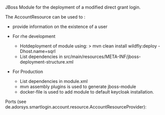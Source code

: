 JBoss Module for the deployment of a modified direct grant login.

The AccountResource can be used to : 
- provide information on the existence of a user

- For rhe development
   	- Hotdeployment of module using: > mvn clean install wildfly:deploy -Dhost.name=sqrl
   	- List dependencies in src/main/resources/META-INF/jboss-deployment-structure.xml
- For Production
	- List dependencies in module.xml
	- mvn assembly plugins is used to generate jboss-module
	- docker-file is used to add module to default keycloak installation.
	
Ports (see de.adorsys.smartlogin.account.resource.AccountResourceProvider):
